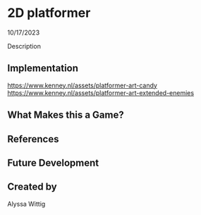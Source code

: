 # 2D platformer
10/17/2023

Description

## Implementation
https://www.kenney.nl/assets/platformer-art-candy
https://www.kenney.nl/assets/platformer-art-extended-enemies


## What Makes this a Game?


## References

## Future Development

## Created by
Alyssa Wittig
